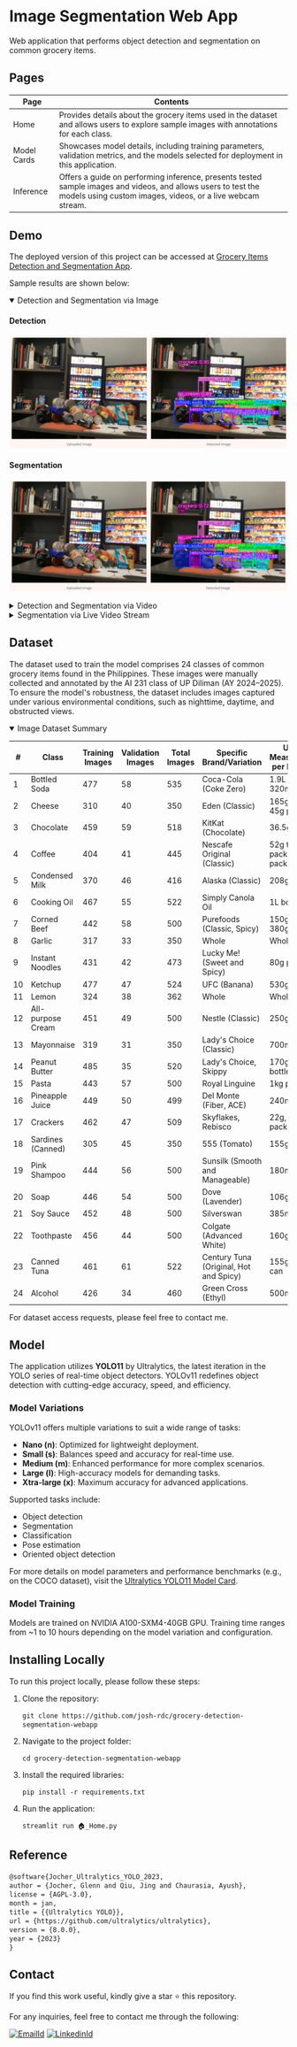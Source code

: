 # Image Segmentation Web App

Web application that performs object detection and segmentation on common grocery items.

## Pages

| Page         | Contents                                                                                                                                                           |
|--------------|-------------------------------------------------------------------------------------------------------------------------------------------------------------------|
| Home         | Provides details about the grocery items used in the dataset and allows users to explore sample images with annotations for each class.                          |
| Model Cards  | Showcases model details, including training parameters, validation metrics, and the models selected for deployment in this application.                           |
| Inference    | Offers a guide on performing inference, presents tested sample images and videos, and allows users to test the models using custom images, videos, or a live webcam stream. |

## Demo

The deployed version of this project can be accessed at [Grocery Items Detection and Segmentation App](https://grocery-detection-segmentation-webapp.streamlit.app/). 

Sample results are shown below:
<details open>
<summary>Detection and Segmentation via Image</summary>

#### Detection
![assets/Demo_ImageDetection.png](assets/Demo_ImageDetection.png)

#### Segmentation
![assets/Demo_ImageSegmentation.png](assets/Demo_ImageSegmentation.png)

</details>

<details close>
<summary>Detection and Segmentation via Video</summary>

#### Detection
![validations/detection_testR0.mp4](validations/detection_testR0.mp4)

#### Segmentation
![validations/segmentation_testR0.mp4](validations/segmentation_testR0.mp4)

</details>

<details close>
<summary>Segmentation via Live Video Stream</summary>

#### Segmentation
https://github.com/josh-rdc/grocery-detection-segmentation-webapp/blob/main/assets/Demo_Live1.mp4
<!-- [![Live Demo 1](assets/Demo_Live1Thumbnail.png)](https://github.com/josh-rdc/grocery-detection-segmentation-webapp/blob/main/assets/Demo_Live1.mp4) -->

[![Live Demo 2](assets/Demo_Live2Thumbnail.png)](https://github.com/josh-rdc/grocery-detection-segmentation-webapp/blob/main/assets/Demo_Live2.mp4)


</details>

## Dataset

The dataset used to train the model comprises 24 classes of common grocery items found in the Philippines. These images were manually collected and annotated by the AI 231 class of UP Diliman (AY 2024–2025). To ensure the model's robustness, the dataset includes images captured under various environmental conditions, such as nighttime, daytime, and obstructed views.

<details open>
<summary>Image Dataset Summary</summary>

| #   | Class              | Training Images | Validation Images | Total Images | Specific Brand/Variation                 | Unit of Measurement per Instance            |
|-----|--------------------|-----------------|-------------------|--------------|------------------------------------------|---------------------------------------------|
| 1   | Bottled Soda       | 477             | 58               | 535          | Coca-Cola (Coke Zero)                    | 1.9L bottle, 320mL bottle                   |
| 2   | Cheese             | 310             | 40               | 350          | Eden (Classic)                           | 165g box, 45g pack                          |
| 3   | Chocolate          | 459             | 59               | 518          | KitKat (Chocolate)                       | 36.5g pack                                  |
| 4   | Coffee             | 404             | 41               | 445          | Nescafe Original (Classic)               | 52g twin pack, 28g pack                     |
| 5   | Condensed Milk     | 370             | 46               | 416          | Alaska (Classic)                         | 208g can                                    |
| 6   | Cooking Oil        | 467             | 55               | 522          | Simply Canola Oil                        | 1L bottle                                   |
| 7   | Corned Beef        | 442             | 58               | 500          | Purefoods (Classic, Spicy)               | 150g, 210g, 380g can                        |
| 8   | Garlic             | 317             | 33               | 350          | Whole                                    | Whole                                       |
| 9   | Instant Noodles    | 431             | 42               | 473          | Lucky Me! (Sweet and Spicy)              | 80g pack                                    |
| 10  | Ketchup            | 477             | 47               | 524          | UFC (Banana)                             | 530g                                        |
| 11  | Lemon              | 324             | 38               | 362          | Whole                                    | Whole                                       |
| 12  | All-purpose Cream  | 451             | 49               | 500          | Nestle (Classic)                         | 250g box                                    |
| 13  | Mayonnaise         | 319             | 31               | 350          | Lady's Choice (Classic)                  | 700mL bottle                                |
| 14  | Peanut Butter      | 485             | 35               | 520          | Lady's Choice, Skippy                    | 170g, 340g bottle                           |
| 15  | Pasta              | 443             | 57               | 500          | Royal Linguine                           | 1kg pack                                    |
| 16  | Pineapple Juice    | 449             | 50               | 499          | Del Monte (Fiber, ACE)                   | 240mL can                                   |
| 17  | Crackers           | 462             | 47               | 509          | Skyflakes, Rebisco                       | 22g, 33g pack                               |
| 18  | Sardines (Canned)  | 305             | 45               | 350          | 555 (Tomato)                             | 155g can                                    |
| 19  | Pink Shampoo       | 444             | 56               | 500          | Sunsilk (Smooth and Manageable)          | 180mL bottle                                |
| 20  | Soap               | 446             | 54               | 500          | Dove (Lavender)                          | 106g box                                    |
| 21  | Soy Sauce          | 452             | 48               | 500          | Silverswan                                | 385mL bottle                                |
| 22  | Toothpaste         | 456             | 44               | 500          | Colgate (Advanced White)                 | 160g box                                    |
| 23  | Canned Tuna        | 461             | 61               | 522          | Century Tuna (Original, Hot and Spicy)   | 155g, 180g can                              |
| 24  | Alcohol            | 426             | 34               | 460          | Green Cross (Ethyl)                      | 500ml bottle                                |

</details>

For dataset access requests, please feel free to contact me.

## Model  

The application utilizes **YOLO11** by Ultralytics, the latest iteration in the YOLO series of real-time object detectors. YOLOv11 redefines object detection with cutting-edge accuracy, speed, and efficiency.  

### Model Variations  
YOLOv11 offers multiple variations to suit a wide range of tasks:  
- **Nano (n)**: Optimized for lightweight deployment.  
- **Small (s)**: Balances speed and accuracy for real-time use.  
- **Medium (m)**: Enhanced performance for more complex scenarios.  
- **Large (l)**: High-accuracy models for demanding tasks.  
- **Xtra-large (x)**: Maximum accuracy for advanced applications.  

Supported tasks include:  
- Object detection  
- Segmentation  
- Classification  
- Pose estimation  
- Oriented object detection  

For more details on model parameters and performance benchmarks (e.g., on the COCO dataset), visit the [Ultralytics YOLO11 Model Card](https://docs.ultralytics.com/models/yolo11).  

### Model Training
Models are trained on NVIDIA A100-SXM4-40GB GPU. Training time ranges from ~1 to 10 hours depending on the model variation and configuration.

## Installing Locally

To run this project locally, please follow these steps:

1. Clone the repository:

   ```
   git clone https://github.com/josh-rdc/grocery-detection-segmentation-webapp
   ```

2. Navigate to the project folder:

   ```
   cd grocery-detection-segmentation-webapp
   ```

3. Install the required libraries:

   ```
   pip install -r requirements.txt
   ```

4. Run the application:

   ```
   streamlit run 🏠_Home.py
   ```

## Reference

```
@software{Jocher_Ultralytics_YOLO_2023,
author = {Jocher, Glenn and Qiu, Jing and Chaurasia, Ayush},
license = {AGPL-3.0},
month = jan,
title = {{Ultralytics YOLO}},
url = {https://github.com/ultralytics/ultralytics},
version = {8.0.0},
year = {2023}
}
```

## Contact

If you find this work useful, kindly give a star ⭐ this repository. 

For any inquiries, feel free to contact me through the following:
 <p>
<a href="mailto:delacruz.joshua.reyes@gmail.com"><img src="https://img.shields.io/badge/Email-c14438?&logo=gmail&logoColor=white" alt="EmailId" height="20"/></a>
<a href="https://www.linkedin.com/in/joshreyesdelacruz/" target="blank"><img src="https://img.shields.io/badge/Linkedin-%230077B5.svg?logo=linkedin&logoColor=white" alt="LinkedinId" height="20" /></a>

</p>